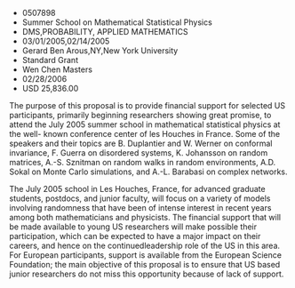 
* 0507898
* Summer School on Mathematical Statistical Physics
* DMS,PROBABILITY, APPLIED MATHEMATICS
* 03/01/2005,02/14/2005
* Gerard Ben Arous,NY,New York University
* Standard Grant
* Wen Chen Masters
* 02/28/2006
* USD 25,836.00

The purpose of this proposal is to provide financial support for selected US
participants, primarily beginning researchers showing great promise, to attend
the July 2005 summer school in mathematical statistical physics at the well-
known conference center of les Houches in France. Some of the speakers and their
topics are B. Duplantier and W. Werner on conformal invariance, F. Guerra on
disordered systems, K. Johansson on random matrices, A.-S. Sznitman on random
walks in random environments, A.D. Sokal on Monte Carlo simulations, and A.-L.
Barabasi on complex networks.

The July 2005 school in Les Houches, France, for advanced graduate students,
postdocs, and junior faculty, will focus on a variety of models involving
randomness that have been of intense interest in recent years among both
mathematicians and physicists. The financial support that will be made available
to young US researchers will make possible their participation, which can be
expected to have a major impact on their careers, and hence on the
continuedleadership role of the US in this area. For European participants,
support is available from the European Science Foundation; the main objective of
this proposal is to ensure that US based junior researchers do not miss this
opportunity because of lack of support.
